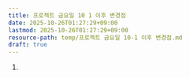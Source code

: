 ```yaml
---
title: 프로젝트 금요일 10 1 이후 변경점
date: 2025-10-26T01:27:29+09:00
lastmod: 2025-10-26T01:27:29+09:00
resource-path: temp/프로젝트 금요일 10-1 이후 변경점.md
draft: true
---
```

1. 